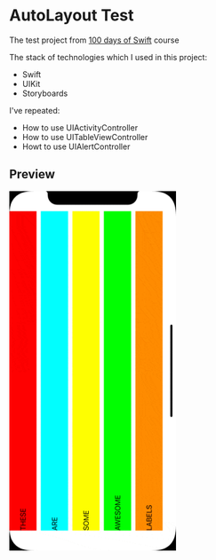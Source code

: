 # AutoLayout Test
The test project from [100 days of Swift](https://www.hackingwithswift.com/100) course

The stack of technologies which I used in this project:
- Swift
- UIKit
- Storyboards

I've repeated:
- How to use UIActivityController
- How to use UITableViewController
- Howt to use UIAlertController

## Preview
<img src="https://github.com/azat-dev/ios-swift-100-uikit-project-6b/raw/master/preview.gif" width="300px"/>
